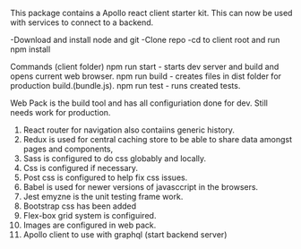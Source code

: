 This package contains a Apollo react client starter kit. This can now be used with services to connect to a backend.

-Download and install node and git
-Clone repo
-cd to client root and run npm install

Commands (client folder)
npm run start - starts dev server and build and opens current web browser.
npm run build - creates files in dist folder for production build.(bundle.js).
npm run test - runs created tests.

Web Pack is the build tool and has all configuriation done for dev. Still needs work for production.
1) React router for navigation also contaiins generic history.
2) Redux is used for central caching store to be able to share data amongst pages and components,
3) Sass is configured to do css globably and locally.
4) Css is configured if necessary.
5) Post css is configured to help fix css issues.
6) Babel is used for newer versions of javasccript in the browsers.
7) Jest emyzne is the unit testing frame work.
8) Bootstrap css has been added
9) Flex-box grid system is configuired.
10) Images are configured in web pack.
11) Apollo client to use with graphql (start backend server)
